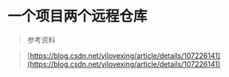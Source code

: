 # 一个项目两个远程仓库

> 参考资料

> [https://blog.csdn.net/yilovexing/article/details/107226141](https://blog.csdn.net/yilovexing/article/details/107226141)